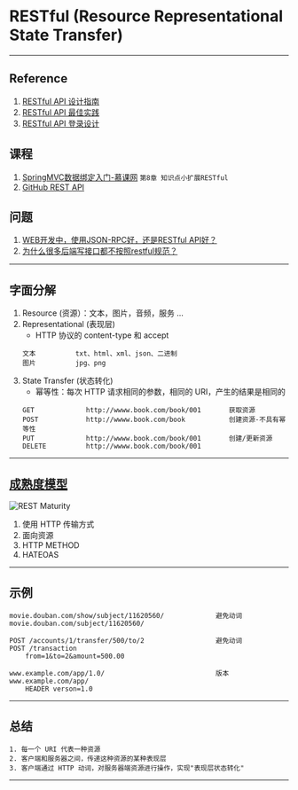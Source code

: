# RESTful (Resource **Re**presentational **S**tate **T**ransfer)

---
## Reference
1. [RESTful API 设计指南](https://www.ruanyifeng.com/blog/2014/05/restful_api.html)
2. [RESTful API 最佳实践](https://www.ruanyifeng.com/blog/2018/10/restful-api-best-practices.html)
3. [RESTful API 登录设计](https://www.v2ex.com/t/118049)
## 课程
1. [SpringMVC数据绑定入门-慕课网](https://www.imooc.com/learn/558) `第8章 知识点小扩展RESTful`
2. [GitHub REST API](https://docs.github.com/en/rest)
## 问题
1. [WEB开发中，使用JSON-RPC好，还是RESTful API好？](https://www.zhihu.com/question/28570307/answer/541465581)
2. [为什么很多后端写接口都不按照restful规范？](https://www.zhihu.com/question/438825740/answer/1692268189)
---
## 字面分解
1. Resource (资源）：文本，图片，音频，服务 ...
2. Representational (表现层)
    - HTTP 协议的 content-type 和 accept
    ```
    文本          txt、html、xml、json、二进制
    图片          jpg、png
    ```
3. State Transfer (状态转化)
    - 幂等性：每次 HTTP 请求相同的参数，相同的 URI，产生的结果是相同的
    ```
    GET             http://wwww.book.com/book/001       获取资源
    POST            http://wwww.book.com/book           创建资源-不具有幂等性
    PUT             http://wwww.book.com/book/001       创建/更新资源
    DELETE          http://wwww.book.com/book/001
    ``` 
---
## [成熟度模型](https://www.cnblogs.com/fengyc/p/12035660.html)
![REST Maturity](https://sinnema313.files.wordpress.com/2014/05/rest-maturity21.png)
1. 使用 HTTP 传输方式
2. 面向资源
3. HTTP METHOD
4. HATEOAS
---
## 示例
    movie.douban.com/show/subject/11620560/             避免动词
    movie.douban.com/subject/11620560/
    
    POST /accounts/1/transfer/500/to/2                  避免动词
    POST /transaction
        from=1&to=2&amount=500.00
    
    www.example.com/app/1.0/                            版本
    www.example.com/app/
        HEADER verson=1.0    
---
## 总结
    1. 每一个 URI 代表一种资源
    2. 客户端和服务器之间，传递这种资源的某种表现层
    3. 客户端通过 HTTP 动词，对服务器端资源进行操作，实现"表现层状态转化"
---
